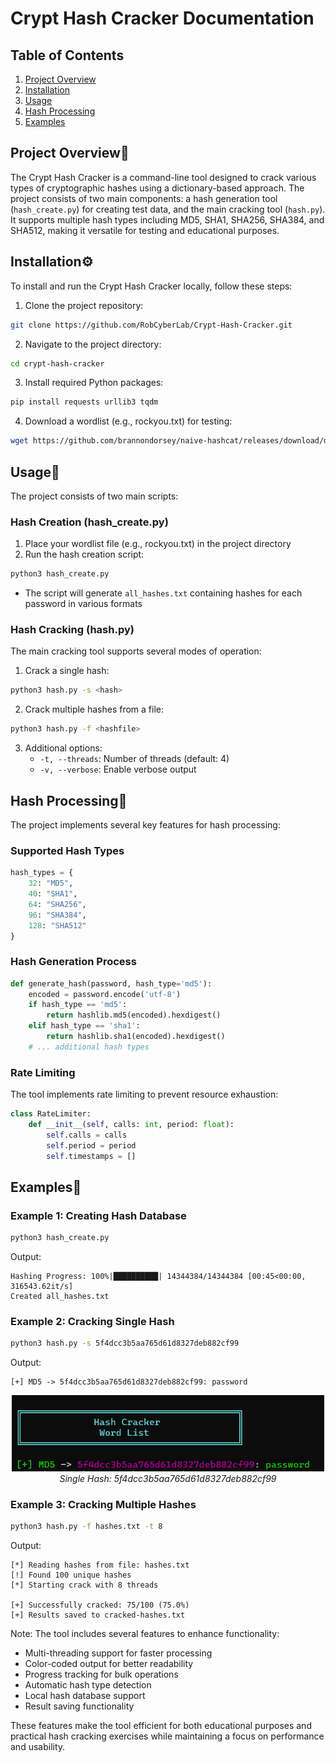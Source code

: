 # Crypt Hash Cracker Documentation

## Table of Contents
1. [Project Overview](#project-overview)
2. [Installation](#installation)
3. [Usage](#usage)
4. [Hash Processing](#hash-processing)
5. [Examples](#examples)

## Project Overview📝
The Crypt Hash Cracker is a command-line tool designed to crack various types of cryptographic hashes using a dictionary-based approach. The project consists of two main components: a hash generation tool (`hash_create.py`) for creating test data, and the main cracking tool (`hash.py`). It supports multiple hash types including MD5, SHA1, SHA256, SHA384, and SHA512, making it versatile for testing and educational purposes.

## Installation⚙️
To install and run the Crypt Hash Cracker locally, follow these steps:

1. Clone the project repository:
```bash
git clone https://github.com/RobCyberLab/Crypt-Hash-Cracker.git
```

2. Navigate to the project directory:
```bash
cd crypt-hash-cracker
```

3. Install required Python packages:
```bash
pip install requests urllib3 tqdm
```

4. Download a wordlist (e.g., rockyou.txt) for testing:
```bash
wget https://github.com/brannondorsey/naive-hashcat/releases/download/data/rockyou.txt
```

## Usage📖
The project consists of two main scripts:

### Hash Creation (hash_create.py)
1. Place your wordlist file (e.g., rockyou.txt) in the project directory
2. Run the hash creation script:
```bash
python3 hash_create.py
```
- The script will generate `all_hashes.txt` containing hashes for each password in various formats

### Hash Cracking (hash.py)
The main cracking tool supports several modes of operation:

1. Crack a single hash:
```bash
python3 hash.py -s <hash>
```

2. Crack multiple hashes from a file:
```bash
python3 hash.py -f <hashfile>
```

3. Additional options:
   - `-t, --threads`: Number of threads (default: 4)
   - `-v, --verbose`: Enable verbose output

## Hash Processing🔐
The project implements several key features for hash processing:

### Supported Hash Types
```python
hash_types = {
    32: "MD5",
    40: "SHA1",
    64: "SHA256",
    96: "SHA384",
    128: "SHA512"
}
```

### Hash Generation Process
```python
def generate_hash(password, hash_type='md5'):
    encoded = password.encode('utf-8')
    if hash_type == 'md5':
        return hashlib.md5(encoded).hexdigest()
    elif hash_type == 'sha1':
        return hashlib.sha1(encoded).hexdigest()
    # ... additional hash types
```

### Rate Limiting
The tool implements rate limiting to prevent resource exhaustion:
```python
class RateLimiter:
    def __init__(self, calls: int, period: float):
        self.calls = calls
        self.period = period
        self.timestamps = []
```

## Examples📌

### Example 1: Creating Hash Database
```bash
python3 hash_create.py
```
Output:
```
Hashing Progress: 100%|██████████| 14344384/14344384 [00:45<00:00, 316543.62it/s]
Created all_hashes.txt
```

### Example 2: Cracking Single Hash
```bash
python3 hash.py -s 5f4dcc3b5aa765d61d8327deb882cf99
```
Output:
```
[+] MD5 -> 5f4dcc3b5aa765d61d8327deb882cf99: password
```
<p align="center">
  <img src="ex1.png" alt="Single Hash: 5f4dcc3b5aa765d61d8327deb882cf99" width="500">
  <br>
  <em>Single Hash: 5f4dcc3b5aa765d61d8327deb882cf99 </em>
</p>


### Example 3: Cracking Multiple Hashes
```bash
python3 hash.py -f hashes.txt -t 8
```
Output:
```
[*] Reading hashes from file: hashes.txt
[!] Found 100 unique hashes
[*] Starting crack with 8 threads

[+] Successfully cracked: 75/100 (75.0%)
[+] Results saved to cracked-hashes.txt
```

Note: The tool includes several features to enhance functionality:
- Multi-threading support for faster processing
- Color-coded output for better readability
- Progress tracking for bulk operations
- Automatic hash type detection
- Local hash database support
- Result saving functionality

These features make the tool efficient for both educational purposes and practical hash cracking exercises while maintaining a focus on performance and usability.

